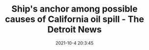 ---
"title": "Ship's anchor among possible causes of California oil spill - The Detroit News"
"date": "2021-10-4 20:3:45"
"feed_name": "GOOGLENEWSDRILLING"
"feed_website": "https://news.google.com/search?q=drilling%2Bincident&hl=en-US&gl=US&ceid=US:en"
"feed_rss": "https://news.google.com/rss/search?q=drilling%2Bincident&hl=en-US&gl=US&ceid=US:en"
"link": "https://www.detroitnews.com/story/news/nation/2021/10/04/response-time-questioned-southern-california-oil-spill/5987143001/"
"source": "{'href': 'https://www.detroitnews.com', 'title': 'The Detroit News'}"
"file": "_posts/2021-1-1-2f937609cf30ebed17fad1994915c5f6a2669240.md"
"accident": "1"
"drilling": "0"
"dead": "0"
"injured": "0"
"arrested": "0"
"place": "unknown place"
"where": "unknown site"
"causes": "unknown"
"place_uri": "unknown place"
---